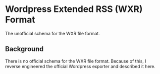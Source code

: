 # Wordpress Extended RSS (WXR) Format

The unofficial schema for the WXR file format.

## Background

There is no official schema for the WXR file format. Because of this, I reverse engineered the official Wordpress exporter and described it here.
